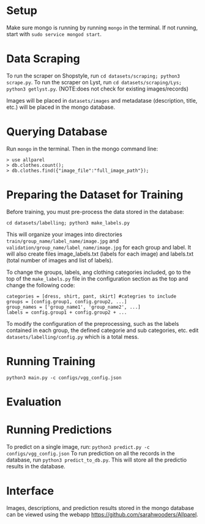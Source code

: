 ﻿# Setup
Make sure mongo is running by running `mongo` in the terminal. If not running, start with `sudo service mongod start`.

# Data Scraping
To run the scraper on Shopstyle, run `cd datasets/scraping; python3 scrape.py`. 
To run the scraper on Lyst, run `cd datasets/scraping/Lys; python3 getlyst.py`. (NOTE:does not check for existing images/records)

Images will be placed in `datasets/images` and metadatase (description, title, etc.) will be placed in the mongo database.

# Querying Database
Run `mongo` in the terminal. Then in the mongo command line:
```
> use allparel
> db.clothes.count(); 
> db.clothes.find({"image_file":"full_image_path"});
```

# Preparing the Dataset for Training
Before training, you must pre-process the data stored in the database:
```
cd datasets/labelling; python3 make_labels.py
```
This will organize your images into directories `train/group_name/label_name/image.jpg` and `validation/group_name/label_name/image.jpg` for each group and label. It will also create files image_labels.txt (labels for each image) and labels.txt (total number of images and list of labels). 

To change the groups, labels, ang clothing categories included, go to the top of the `make_labels.py` file in the configuration section as the top and change the following code:
```
categories = [dress, shirt, pant, skirt] #categries to include
groups = [config.group1, config.group2, ...]
group_names = ['group_name1', 'group_name2', ...]
labels = config.group1 + config.group2 + ...
```
To modify the configuration of the preprocessing, such as the labels contained in each group, the defined categorie and sub categories, etc. edit `datasets/labelling/config.py` which is a total mess. 

# Running Training
`python3 main.py -c configs/vgg_config.json`

# Evaluation


# Running Predictions
To predict on a single image, run:
`python3 predict.py -c configs/vgg_config.json`
To run prediction on all the records in the database, run `python3 predict_to_db.py`. This will store all the predictio results in the database.

# Interface
Images, descriptions, and prediction results stored in the mongo database can be viewed using the webapp https://github.com/sarahwooders/Allparel. 
